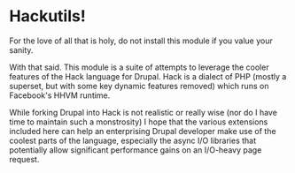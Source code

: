 # Hackutils!

For the love of all that is holy, do not install this module if you value your sanity.

With that said. This module is a suite of attempts to leverage the cooler features of the Hack language for Drupal. Hack is a dialect of PHP (mostly a superset, but with some key dynamic features removed) which runs on Facebook's HHVM runtime. 

While forking Drupal into Hack is not realistic or really wise (nor do I have time to maintain such a monstrosity) I hope that the various extensions included here can help an enterprising Drupal developer make use of the coolest parts of the language, especially the async I/O libraries that potentially allow significant performance gains on an I/O-heavy page request.
